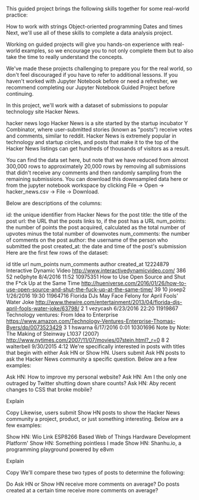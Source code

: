 This guided project brings the following skills together for some real-world practice:

How to work with strings
Object-oriented programming
Dates and times
Next, we'll use all of these skills to complete a data analysis project.

Working on guided projects will give you hands-on experience with real-world examples, so we encourage you to not only complete them but to also take the time to really understand the concepts.

We've made these projects challenging to prepare you for the real world, so don't feel discouraged if you have to refer to additional lessons. If you haven't worked with Jupyter Notebook before or need a refresher, we recommend completing our Jupyter Notebook Guided Project before continuing.

In this project, we'll work with a dataset of submissions to popular technology site Hacker News.

hacker news logo
Hacker News is a site started by the startup incubator Y Combinator, where user-submitted stories (known as "posts") receive votes and comments, similar to reddit. Hacker News is extremely popular in technology and startup circles, and posts that make it to the top of the Hacker News listings can get hundreds of thousands of visitors as a result.

You can find the data set here, but note that we have reduced from almost 300,000 rows to approximately 20,000 rows by removing all submissions that didn't receive any comments and then randomly sampling from the remaining submissions. You can download this downsampled data here or from the jupyter notebook workspace by clicking File -> Open -> hacker_news.csv -> File -> Download.

Below are descriptions of the columns:

id: the unique identifier from Hacker News for the post
title: the title of the post
url: the URL that the posts links to, if the post has a URL
num_points: the number of points the post acquired, calculated as the total number of upvotes minus the total number of downvotes
num_comments: the number of comments on the post
author: the username of the person who submitted the post
created_at: the date and time of the post's submission
Here are the first few rows of the dataset:

id	title	url	num_points	num_comments	author	created_at
12224879	Interactive Dynamic Video	http://www.interactivedynamicvideo.com/	386	52	ne0phyte	8/4/2016 11:52
10975351	How to Use Open Source and Shut the F*ck Up at the Same Time	http://hueniverse.com/2016/01/26/how-to-use-open-source-and-shut-the-fuck-up-at-the-same-time/	39	10	josep2	1/26/2016 19:30
11964716	Florida DJs May Face Felony for April Fools' Water Joke	http://www.thewire.com/entertainment/2013/04/florida-djs-april-fools-water-joke/63798/	2	1	vezycash	6/23/2016 22:20
11919867	Technology ventures: From Idea to Enterprise	https://www.amazon.com/Technology-Ventures-Enterprise-Thomas-Byers/dp/0073523429	3	1	hswarna	6/17/2016 0:01
10301696	Note by Note: The Making of Steinway L1037 (2007)	http://www.nytimes.com/2007/11/07/movies/07stein.html?_r=0	8	2	walterbell	9/30/2015 4:12
We're specifically interested in posts with titles that begin with either Ask HN or Show HN. Users submit Ask HN posts to ask the Hacker News community a specific question. Below are a few examples:

Ask HN: How to improve my personal website?
Ask HN: Am I the only one outraged by Twitter shutting down share counts?
Ask HN: Aby recent changes to CSS that broke mobile?

Explain

Copy
Likewise, users submit Show HN posts to show the Hacker News community a project, product, or just something interesting. Below are a few examples:

Show HN: Wio Link  ESP8266 Based Web of Things Hardware Development Platform'
Show HN: Something pointless I made
Show HN: Shanhu.io, a programming playground powered by e8vm

Explain

Copy
We'll compare these two types of posts to determine the following:

Do Ask HN or Show HN receive more comments on average?
Do posts created at a certain time receive more comments on average?
